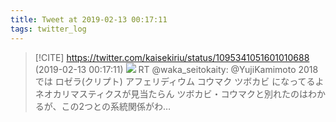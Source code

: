 ```yaml
---
title: Tweet at 2019-02-13 00:17:11
tags: twitter_log
---
```


> [!CITE] https://twitter.com/kaisekiriu/status/1095341051601010688 (2019-02-13 00:17:11)
> ![](https://twitter.com/kaisekiriu/status/1095341051601010688)
> RT @waka_seitokaity: @YujiKamimoto 2018では
> ロゼラ(クリプト)
>   アフェリディウム
>     コウマク
>       ツボカビ
> になってるよ
> ネオカリマスティクスが見当たらん
> ツボカビ・コウマクと別れたのはわかるが、この2つとの系統関係がわ…
